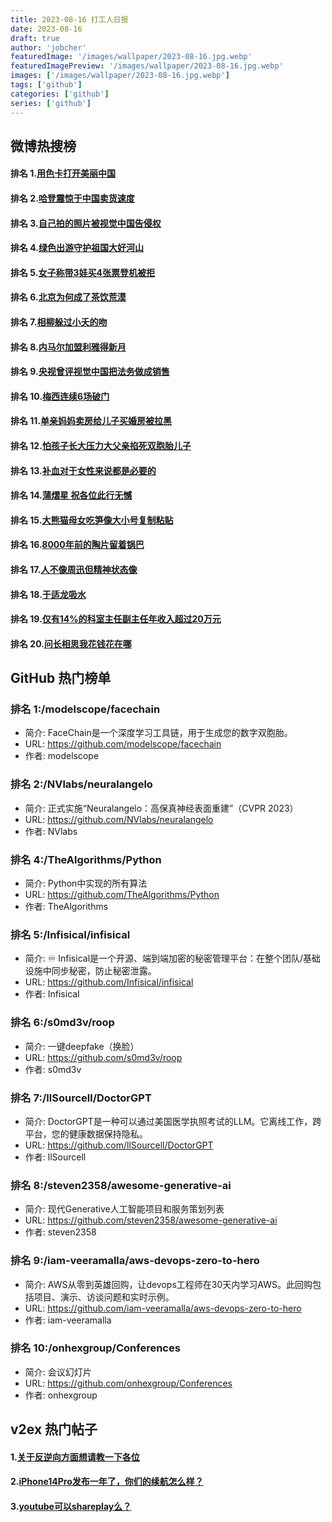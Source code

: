 ```yaml
---
title: 2023-08-16 打工人日报
date: 2023-08-16
draft: true
author: 'jobcher'
featuredImage: '/images/wallpaper/2023-08-16.jpg.webp'
featuredImagePreview: '/images/wallpaper/2023-08-16.jpg.webp'
images: ['/images/wallpaper/2023-08-16.jpg.webp']
tags: ['github']
categories: ['github']
series: ['github']
---
```


## 微博热搜榜

#### 排名 1.[用色卡打开美丽中国](https://s.weibo.com/weibo?q=用色卡打开美丽中国)
#### 排名 2.[哈登震惊于中国卖货速度](https://s.weibo.com/weibo?q=哈登震惊于中国卖货速度)
#### 排名 3.[自己拍的照片被视觉中国告侵权](https://s.weibo.com/weibo?q=自己拍的照片被视觉中国告侵权)
#### 排名 4.[绿色出游守护祖国大好河山](https://s.weibo.com/weibo?q=绿色出游守护祖国大好河山)
#### 排名 5.[女子称带3娃买4张票登机被拒](https://s.weibo.com/weibo?q=女子称带3娃买4张票登机被拒)
#### 排名 6.[北京为何成了茶饮荒漠](https://s.weibo.com/weibo?q=北京为何成了茶饮荒漠)
#### 排名 7.[相柳躲过小夭的吻](https://s.weibo.com/weibo?q=相柳躲过小夭的吻)
#### 排名 8.[内马尔加盟利雅得新月](https://s.weibo.com/weibo?q=内马尔加盟利雅得新月)
#### 排名 9.[央视曾评视觉中国把法务做成销售](https://s.weibo.com/weibo?q=央视曾评视觉中国把法务做成销售)
#### 排名 10.[梅西连续6场破门](https://s.weibo.com/weibo?q=梅西连续6场破门)
#### 排名 11.[单亲妈妈卖房给儿子买婚房被拉黑](https://s.weibo.com/weibo?q=单亲妈妈卖房给儿子买婚房被拉黑)
#### 排名 12.[怕孩子长大压力大父亲掐死双胞胎儿子](https://s.weibo.com/weibo?q=怕孩子长大压力大父亲掐死双胞胎儿子)
#### 排名 13.[补血对于女性来说都是必要的](https://s.weibo.com/weibo?q=补血对于女性来说都是必要的)
#### 排名 14.[蒲熠星 祝各位此行无憾](https://s.weibo.com/weibo?q=蒲熠星祝各位此行无憾)
#### 排名 15.[大熊猫母女吃笋像大小号复制粘贴](https://s.weibo.com/weibo?q=大熊猫母女吃笋像大小号复制粘贴)
#### 排名 16.[8000年前的陶片留着锅巴](https://s.weibo.com/weibo?q=8000年前的陶片留着锅巴)
#### 排名 17.[人不像周迅但精神状态像](https://s.weibo.com/weibo?q=人不像周迅但精神状态像)
#### 排名 18.[于适龙吸水](https://s.weibo.com/weibo?q=于适龙吸水)
#### 排名 19.[仅有14%的科室主任副主任年收入超过20万元](https://s.weibo.com/weibo?q=仅有14%的科室主任副主任年收入超过20万元)
#### 排名 20.[问长相思我花钱花在哪](https://s.weibo.com/weibo?q=问长相思我花钱花在哪)
## GitHub 热门榜单

### 排名 1:/modelscope/facechain
- 简介: FaceChain是一个深度学习工具链，用于生成您的数字双胞胎。
- URL: https://github.com/modelscope/facechain
- 作者: modelscope 

### 排名 2:/NVlabs/neuralangelo
- 简介: 正式实施“Neuralangelo：高保真神经表面重建”（CVPR 2023）
- URL: https://github.com/NVlabs/neuralangelo
- 作者: NVlabs 

### 排名 4:/TheAlgorithms/Python
- 简介: Python中实现的所有算法
- URL: https://github.com/TheAlgorithms/Python
- 作者: TheAlgorithms 

### 排名 5:/Infisical/infisical
- 简介: ♾ Infisical是一个开源、端到端加密的秘密管理平台：在整个团队/基础设施中同步秘密，防止秘密泄露。
- URL: https://github.com/Infisical/infisical
- 作者: Infisical 

### 排名 6:/s0md3v/roop
- 简介: 一键deepfake（换脸）
- URL: https://github.com/s0md3v/roop
- 作者: s0md3v 

### 排名 7:/llSourcell/DoctorGPT
- 简介: DoctorGPT是一种可以通过美国医学执照考试的LLM。它离线工作，跨平台，您的健康数据保持隐私。
- URL: https://github.com/llSourcell/DoctorGPT
- 作者: llSourcell 

### 排名 8:/steven2358/awesome-generative-ai
- 简介: 现代Generative人工智能项目和服务策划列表
- URL: https://github.com/steven2358/awesome-generative-ai
- 作者: steven2358 

### 排名 9:/iam-veeramalla/aws-devops-zero-to-hero
- 简介: AWS从零到英雄回购，让devops工程师在30天内学习AWS。此回购包括项目、演示、访谈问题和实时示例。
- URL: https://github.com/iam-veeramalla/aws-devops-zero-to-hero
- 作者: iam-veeramalla 

### 排名 10:/onhexgroup/Conferences
- 简介: 会议幻灯片
- URL: https://github.com/onhexgroup/Conferences
- 作者: onhexgroup 

## v2ex 热门帖子

#### 1.[关于反逆向方面想请教一下各位](https://www.v2ex.com/t/965643#reply1)
#### 2.[iPhone14Pro发布一年了，你们的续航怎么样？](https://www.v2ex.com/t/965642#reply0)
#### 3.[youtube可以shareplay么？](https://www.v2ex.com/t/965644#reply0)

